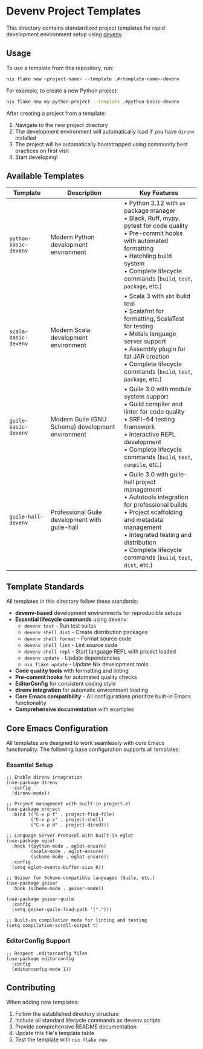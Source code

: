 
# Devenv Project Templates

This directory contains standardized project templates for rapid development environment setup using [devenv](https://github.com/cachix/devenv).

## Usage

To use a template from this repository, run:

```bash
nix flake new <project-name> --template .#<template-name>-devenv
```

For example, to create a new Python project:

```bash
nix flake new my-python-project --template .#python-basic-devenv
```

After creating a project from a template:

1. Navigate to the new project directory
2. The development environment will automatically load if you have `direnv` installed
3. The project will be automatically bootstrapped using community best practices on first visit
4. Start developing!

## Available Templates

| Template | Description | Key Features |
|----------|-------------|--------------|
| `python-basic-devenv` | Modern Python development environment | • Python 3.12 with `uv` package manager<br>• Black, Ruff, mypy, pytest for code quality<br>• Pre-commit hooks with automated formatting<br>• Hatchling build system<br>• Complete lifecycle commands (`build`, `test`, `package`, etc.) |
| `scala-basic-devenv` | Modern Scala development environment | • Scala 3 with `sbt` build tool<br>• Scalafmt for formatting, ScalaTest for testing<br>• Metals language server support<br>• Assembly plugin for fat JAR creation<br>• Complete lifecycle commands (`build`, `test`, `package`, etc.) |
| `guile-basic-devenv` | Modern Guile (GNU Scheme) development environment | • Guile 3.0 with module system support<br>• Guild compiler and linter for code quality<br>• SRFI-64 testing framework<br>• Interactive REPL development<br>• Complete lifecycle commands (`build`, `test`, `compile`, etc.) |
| `guile-hall-devenv` | Professional Guile development with guile-hall | • Guile 3.0 with guile-hall project management<br>• Autotools integration for professional builds<br>• Project scaffolding and metadata management<br>• Integrated testing and distribution<br>• Complete lifecycle commands (`build`, `test`, `dist`, etc.) |

## Template Standards

All templates in this directory follow these standards:

- **devenv-based** development environments for reproducible setups
- **Essential lifecycle commands** using devenv:
  - `devenv test` - Run test suites
  - `devenv shell dist` - Create distribution packages
  - `devenv shell format` - Format source code
  - `devenv shell lint` - Lint source code
  - `devenv shell repl` - Start language REPL with project loaded
  - `devenv update` - Update dependencies
  - `nix flake update` - Update Nix development tools
- **Code quality tools** with formatting and linting
- **Pre-commit hooks** for automated quality checks
- **EditorConfig** for consistent coding style
- **direnv integration** for automatic environment loading
- **Core Emacs compatibility** - All configurations prioritize built-in Emacs functionality
- **Comprehensive documentation** with examples

## Core Emacs Configuration

All templates are designed to work seamlessly with core Emacs functionality. The following base configuration supports all templates:

### Essential Setup
```elisp
;; Enable direnv integration
(use-package direnv
  :config
  (direnv-mode))

;; Project management with built-in project.el
(use-package project
  :bind (("C-x p f" . project-find-file)
         ("C-x p s" . project-shell)
         ("C-x p d" . project-dired)))

;; Language Server Protocol with built-in eglot
(use-package eglot
  :hook ((python-mode . eglot-ensure)
         (scala-mode . eglot-ensure)
         (scheme-mode . eglot-ensure))
  :config
  (setq eglot-events-buffer-size 0))

;; Geiser for Scheme-compatible languages (Guile, etc.)
(use-package geiser
  :hook (scheme-mode . geiser-mode))

(use-package geiser-guile
  :config
  (setq geiser-guile-load-path '(".")))

;; Built-in compilation mode for linting and testing
(setq compilation-scroll-output t)
```

### EditorConfig Support
```elisp
;; Respect .editorconfig files
(use-package editorconfig
  :config
  (editorconfig-mode 1))
```

## Contributing

When adding new templates:

1. Follow the established directory structure
2. Include all standard lifecycle commands as devenv scripts
3. Provide comprehensive README documentation
4. Update this file's template table
5. Test the template with `nix flake new`
